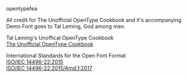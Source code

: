 opentypefea

All credit for The Unofficial OpenType Cookbook and it's accompanying Demo Font goes to Tal Leming, God among men.

Tal Leming's Unoffical OpenType Cookbook  
[The Unofficial OpenType Cookbook](http://opentypecookbook.com/)

International Standards for the Open Font Format  
[ISO/IEC 14496-22:2015](http://standards.iso.org/ittf/PubliclyAvailableStandards/c066391_ISO_IEC_14496-22_2015.zip)  
[ISO/IEC 14496-22:2015/Amd.1:2017](http://standards.iso.org/ittf/PubliclyAvailableStandards/c069450_ISO_IEC_14496-22_2015_Amd_1_2017.zip)
